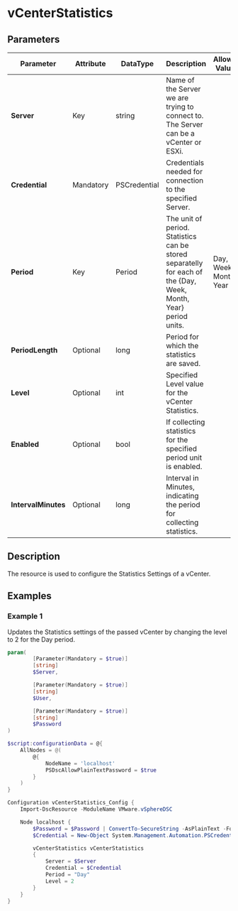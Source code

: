 # vCenterStatistics

## Parameters

| Parameter | Attribute | DataType | Description | Allowed Values |
| --- | --- | --- | --- | --- |
| **Server** | Key | string | Name of the Server we are trying to connect to. The Server can be a vCenter or ESXi. ||
| **Credential** | Mandatory | PSCredential | Credentials needed for connection to the specified Server. ||
| **Period** | Key | Period | The unit of period. Statistics can be stored separatelly for each of the {Day, Week, Month, Year} period units. |Day, Week, Month, Year|
| **PeriodLength** | Optional | long | Period for which the statistics are saved. ||
| **Level** | Optional | int | Specified Level value for the vCenter Statistics. ||
| **Enabled** | Optional | bool | If collecting statistics for the specified period unit is enabled. ||
| **IntervalMinutes** | Optional | long | Interval in Minutes, indicating the period for collecting statistics. ||

## Description

The resource is used to configure the Statistics Settings of a vCenter.

## Examples

### Example 1

Updates the Statistics settings of the passed vCenter by changing the level to 2 for the Day period.

````powershell
param(
        [Parameter(Mandatory = $true)]
        [string]
        $Server,

        [Parameter(Mandatory = $true)]
        [string]
        $User,

        [Parameter(Mandatory = $true)]
        [string]
        $Password
)

$script:configurationData = @{
    AllNodes = @(
        @{
            NodeName = 'localhost'
            PSDscAllowPlainTextPassword = $true
        }
    )
}

Configuration vCenterStatistics_Config {
    Import-DscResource -ModuleName VMware.vSphereDSC

    Node localhost {
        $Password = $Password | ConvertTo-SecureString -AsPlainText -Force
        $Credential = New-Object System.Management.Automation.PSCredential($User, $Password)

        vCenterStatistics vCenterStatistics
        {
            Server = $Server
            Credential = $Credential
            Period = "Day"
            Level = 2
        }
    }
}
````
